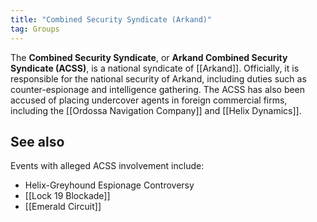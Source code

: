 ```yaml
---
title: "Combined Security Syndicate (Arkand)"
tag: Groups
---
```


The **Combined Security Syndicate**, or **Arkand Combined Security Syndicate (ACSS)**, is a national syndicate of [[Arkand]]. Officially, it is responsible for the national security of Arkand, including duties such as counter-espionage and intelligence gathering. The ACSS has also been accused of placing undercover agents in foreign commercial firms, including the [[Ordossa Navigation Company]] and [[Helix Dynamics]].

## See also

Events with alleged ACSS involvement include:

- Helix-Greyhound Espionage Controversy
- [[Lock 19 Blockade]]
- [[Emerald Circuit]]
